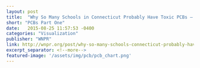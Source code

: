 ```yaml
---
layout: post
title:  "Why So Many Schools in Connecticut Probably Have Toxic PCBs – But Aren’t Being Tested"
short: "PCBs Part One"
date:   2015-08-25 11:57:53 -0400
categories: "Visualization"
publisher: "WNPR"
link: http://wnpr.org/post/why-so-many-schools-connecticut-probably-have-toxic-pcbs-aren-t-being-tested#stream/0
excerpt_separator: <!--more-->
featured-image: '/assets/img/pcb/pcb_chart.png'
---
```


